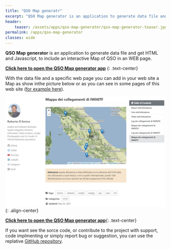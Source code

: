 ```yaml
---
title: "QSO Map generatr"
excerpt: "QSO Map generator is an application to generate data file and get HTML and Javascript, to include an interactive Map of QSO in an WEB page"
header: 
    teaser: /assets/apps/qso-map-generator/qso-map-generator-teaser.jpg
permalink: /apps/qso-map-generator
classes: wide
---
```


**QSO Map generator** is an application to generate data file and get HTML and Javascript, to include an interactive Map of QSO in an WEB page.

**[Click here to open the QSO Map generator app](https://bobboteck.github.io/app/qso-map-generator/index.html)**
{: .text-center}

With the data file and a specific web page you can add in your web site a Map as show inthe picture below or as you can see in some pages of this web site ([for example here](https://bobboteck.github.io/sota/sota-monte-elefante/)).

![QSO Map generator](/assets/apps/qso-map-generator/qso-map-generator-example.jpg){: .align-center}

**[Click here to open the QSO Map generator app](https://bobboteck.github.io/app/qso-map-generator/index.html)**{: .text-center}

If you want see the sorce code, or contribute to the project with support, code implmenting or simply report bug or suggestion, you can use the replative [GitHub repository](https://github.com/bobboteck/qso-map-generator).

